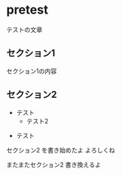 # pretest

テストの文章

## セクション1

セクション1の内容

## セクション2

- テスト
  - テスト2

* テスト

セクション2 を書き始めたよ
よろしくね

またまたセクション2 書き換えるよ
